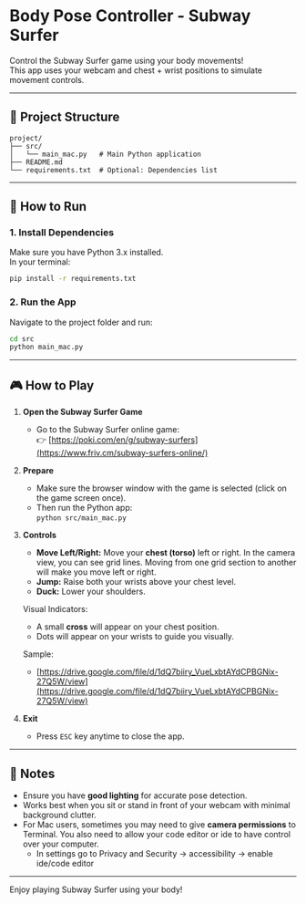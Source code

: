 # Body Pose Controller - Subway Surfer

Control the Subway Surfer game using your body movements!  
This app uses your webcam and chest + wrist positions to simulate movement controls.

---

## 📂 Project Structure

```
project/
├── src/
│   └── main_mac.py   # Main Python application
├── README.md
└── requirements.txt  # Optional: Dependencies list
```

---

## 🚀 How to Run

### 1. Install Dependencies

Make sure you have Python 3.x installed.  
In your terminal:

```bash
pip install -r requirements.txt 
```

### 2. Run the App

Navigate to the project folder and run:

```bash
cd src
python main_mac.py
```

---

## 🎮 How to Play

1. **Open the Subway Surfer Game**

   - Go to the Subway Surfer online game:  
     👉 [https://poki.com/en/g/subway-surfers](https://www.friv.cm/subway-surfers-online/)

2. **Prepare**

   - Make sure the browser window with the game is selected (click on the game screen once).
   - Then run the Python app:  
     `python src/main_mac.py`

3. **Controls**

   - **Move Left/Right:** Move your **chest (torso)** left or right. In the camera view, you can see grid lines. Moving from one grid section to another will make you move left or right.
   - **Jump:** Raise both your wrists above your chest level.
   - **Duck:** Lower your shoulders.

   Visual Indicators:
   - A small **cross** will appear on your chest position.
   - Dots will appear on your wrists to guide you visually.

   Sample:
   - [https://drive.google.com/file/d/1dQ7biiry_VueLxbtAYdCPBGNix-27Q5W/view](https://drive.google.com/file/d/1dQ7biiry_VueLxbtAYdCPBGNix-27Q5W/view)

5. **Exit**

   - Press `ESC` key anytime to close the app.

---

## 📝 Notes

- Ensure you have **good lighting** for accurate pose detection.
- Works best when you sit or stand in front of your webcam with minimal background clutter.
- For Mac users, sometimes you may need to give **camera permissions** to Terminal. You also need to allow your code editor or ide to have control over your computer.
  - In settings go to Privacy and Security -> accessibility -> enable ide/code editor
      

---

Enjoy playing Subway Surfer using your body!

